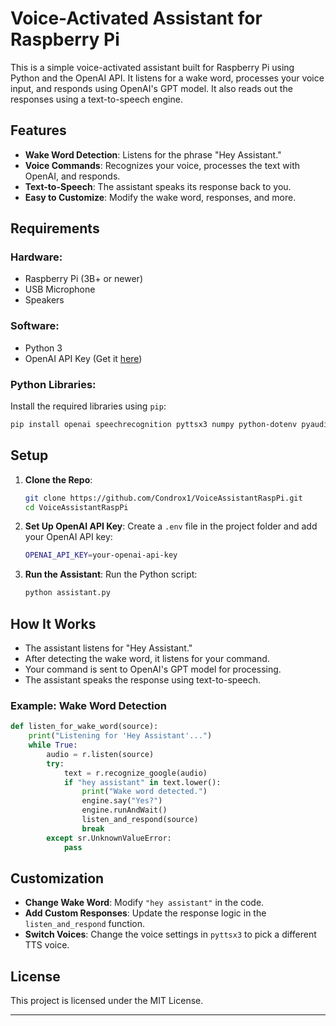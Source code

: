 # Voice-Activated Assistant for Raspberry Pi

This is a simple voice-activated assistant built for Raspberry Pi using Python and the OpenAI API. It listens for a wake word, processes your voice input, and responds using OpenAI's GPT model. It also reads out the responses using a text-to-speech engine.

## Features

- **Wake Word Detection**: Listens for the phrase "Hey Assistant."
- **Voice Commands**: Recognizes your voice, processes the text with OpenAI, and responds.
- **Text-to-Speech**: The assistant speaks its response back to you.
- **Easy to Customize**: Modify the wake word, responses, and more.

## Requirements

### Hardware:
- Raspberry Pi (3B+ or newer)
- USB Microphone
- Speakers

### Software:
- Python 3
- OpenAI API Key (Get it [here](https://beta.openai.com/signup))

### Python Libraries:
Install the required libraries using `pip`:

```bash
pip install openai speechrecognition pyttsx3 numpy python-dotenv pyaudio
```

## Setup

1. **Clone the Repo**:
   ```bash
   git clone https://github.com/Condrox1/VoiceAssistantRaspPi.git
   cd VoiceAssistantRaspPi
   ```

2. **Set Up OpenAI API Key**:
   Create a `.env` file in the project folder and add your OpenAI API key:
   ```bash
   OPENAI_API_KEY=your-openai-api-key
   ```

3. **Run the Assistant**:
   Run the Python script:
   ```bash
   python assistant.py
   ```

## How It Works

- The assistant listens for "Hey Assistant."
- After detecting the wake word, it listens for your command.
- Your command is sent to OpenAI's GPT model for processing.
- The assistant speaks the response using text-to-speech.

### Example: Wake Word Detection
```python
def listen_for_wake_word(source):
    print("Listening for 'Hey Assistant'...")
    while True:
        audio = r.listen(source)
        try:
            text = r.recognize_google(audio)
            if "hey assistant" in text.lower():
                print("Wake word detected.")
                engine.say("Yes?")
                engine.runAndWait()
                listen_and_respond(source)
                break
        except sr.UnknownValueError:
            pass
```

## Customization

- **Change Wake Word**: Modify `"hey assistant"` in the code.
- **Add Custom Responses**: Update the response logic in the `listen_and_respond` function.
- **Switch Voices**: Change the voice settings in `pyttsx3` to pick a different TTS voice.

## License

This project is licensed under the MIT License.

---
